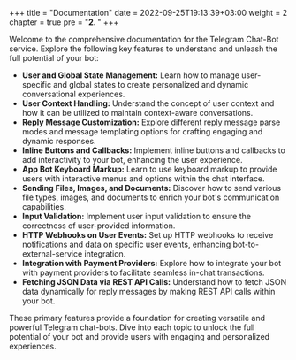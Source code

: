 +++
title = "Documentation"
date = 2022-09-25T19:13:39+03:00
weight = 2
chapter = true
pre = "<b>2. </b>"
+++

Welcome to the comprehensive documentation for the Telegram Chat-Bot service. Explore the following key features to understand and unleash the full potential of your bot:

 * **User and Global State Management:**
 Learn how to manage user-specific and global states to create personalized and dynamic conversational experiences.
 * **User Context Handling:**
 Understand the concept of user context and how it can be utilized to maintain context-aware conversations.
 * **Reply Message Customization:**
 Explore different reply message parse modes and message templating options for crafting engaging and dynamic responses.
 * **Inline Buttons and Callbacks:**
 Implement inline buttons and callbacks to add interactivity to your bot, enhancing the user experience.
 * **App Bot Keyboard Markup:**
 Learn to use keyboard markup to provide users with interactive menus and options within the chat interface.
 * **Sending Files, Images, and Documents:**
 Discover how to send various file types, images, and documents to enrich your bot's communication capabilities.
 * **Input Validation:**
 Implement user input validation to ensure the correctness of user-provided information.
 * **HTTP Webhooks on User Events:**
 Set up HTTP webhooks to receive notifications and data on specific user events,
 enhancing bot-to-external-service integration.
 * **Integration with Payment Providers:**
 Explore how to integrate your bot with payment providers to facilitate seamless in-chat transactions.
 * **Fetching JSON Data via REST API Calls:**
 Understand how to fetch JSON data dynamically for reply messages by making REST API calls within your bot.

These primary features provide a foundation for creating versatile and powerful Telegram chat-bots. Dive into each topic to unlock the full potential of your bot and provide users with engaging and personalized experiences.
